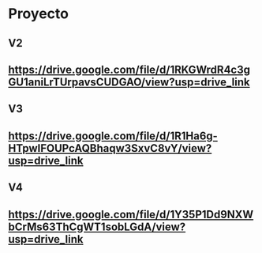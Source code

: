 # Proyecto
## V2
## https://drive.google.com/file/d/1RKGWrdR4c3gGU1aniLrTUrpavsCUDGAO/view?usp=drive_link
## V3
## https://drive.google.com/file/d/1R1Ha6g-HTpwIFOUPcAQBhaqw3SxvC8vY/view?usp=drive_link
## V4
## https://drive.google.com/file/d/1Y35P1Dd9NXWbCrMs63ThCgWT1sobLGdA/view?usp=drive_link
